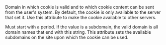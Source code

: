 Domain in which cookie is valid and to which cookie content
can be sent from the user's system. By default, the cookie
is only available to the server that set it. Use this
attribute to make the cookie available to other servers.

Must start with a period. If the value is a subdomain, the
valid domain is all domain names that end with this string.
This attribute sets the available subdomains on the site
upon which the cookie can be used.
